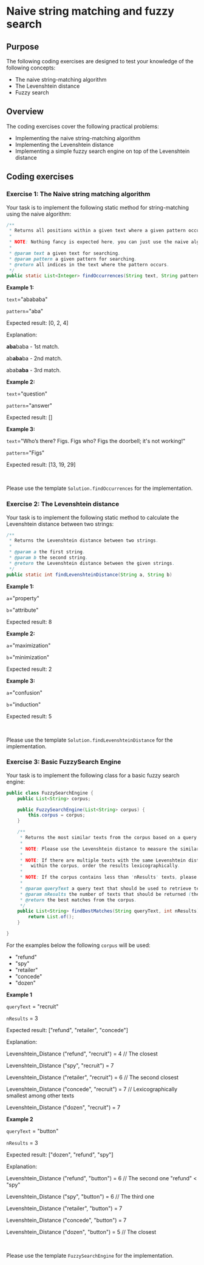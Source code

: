 # Naive string matching and fuzzy search

## Purpose

The following coding exercises are designed to test your knowledge of the following concepts:

* The naive string-matching algorithm
* The Levenshtein distance
* Fuzzy search

## Overview

The coding exercises cover the following practical problems:
* Implementing the naive string-matching algorithm
* Implementing the Levenshtein distance
* Implementing a simple fuzzy search engine on top of the Levenshtein distance

## Coding exercises

### Exercise 1: The Naive string matching algorithm

Your task is to implement the following static method for string-matching using the naive algorithm:

```java
/**
 * Returns all positions within a given text where a given pattern occurs.
 *
 * NOTE: Nothing fancy is expected here, you can just use the naive algorithm.
 *
 * @param text a given text for searching.
 * @param pattern a given pattern for searching.
 * @return all indices in the text where the pattern occurs.
 */
public static List<Integer> findOccurrences(String text, String pattern)
```

**Example 1:**

`text`="abababa"

`pattern`="aba"

Expected result: [0, 2, 4]

Explanation:

**aba**baba - 1st match.

ab**aba**ba - 2nd match.

abab**aba** - 3rd match.

**Example 2:**

`text`="question"

`pattern`="answer"

Expected result: []

**Example 3:**

`text`="Who’s there? Figs. Figs who? Figs the doorbell; it's not working!"

`pattern`="Figs"

Expected result: [13, 19, 29]

<br>

Please use the template `Solution.findOccurrences` for the implementation.

### Exercise 2: The Levenshtein distance

Your task is to implement the following static method to calculate the Levenshtein distance between two strings:

```java
/**
 * Returns the Levenshtein distance between two strings.
 *
 * @param a the first string.
 * @param b the second string.
 * @return the Levenshtein distance between the given strings.
 */
public static int findLevenshteinDistance(String a, String b)
```

**Example 1:**

`a`="property"

`b`="attribute"

Expected result: 8

**Example 2:**

`a`="maximization"

`b`="minimization"

Expected result: 2

**Example 3:**

`a`="confusion"

`b`="induction"

Expected result: 5

<br>

Please use the template `Solution.findLevenshteinDistance` for the implementation.

### Exercise 3: Basic FuzzySearch Engine

Your task is to implement the following class for a basic fuzzy search engine:

```java
public class FuzzySearchEngine {
    public List<String> corpus;

    public FuzzySearchEngine(List<String> corpus) {
        this.corpus = corpus;
    }

    /**
     * Returns the most similar texts from the corpus based on a query text.
     *
     * NOTE: Please use the Levenshtein distance to measure the similarity between strings.
     *
     * NOTE: If there are multiple texts with the same Levenshtein distance for the query text
     *   within the corpus, order the results lexicographically.
     *
     * NOTE: If the corpus contains less than 'nResults' texts, please return all the available ones.
     *
     * @param queryText a query text that should be used to retrieve texts from the corpus.
     * @param nResults the number of texts that should be returned (the most similar ones).
     * @return the best matches from the corpus.
     */
    public List<String> findBestMatches(String queryText, int nResults) {
        return List.of();
    }

}
```

For the examples below the following `corpus` will be used:

* "refund"
* "spy"
* "retailer"
* "concede"
* "dozen"

**Example 1**

`queryText` = "recruit"

`nResults` = 3

Expected result: ["refund", "retailer", "concede"]

Explanation:

Levenshtein_Distance ("refund", "recruit") = 4 // The closest

Levenshtein_Distance ("spy", "recruit") = 7

Levenshtein_Distance ("retailer", "recruit") = 6 // The second closest

Levenshtein_Distance ("concede", "recruit") = 7 // Lexicographically smallest among other texts

Levenshtein_Distance ("dozen", "recruit") = 7



**Example 2**

`queryText` = "button"

`nResults` = 3

Expected result: ["dozen", "refund", "spy"]

Explanation:

Levenshtein_Distance ("refund", "button") = 6 // The second one "refund" < "spy"

Levenshtein_Distance ("spy", "button") = 6 // The third one

Levenshtein_Distance ("retailer", "button") = 7

Levenshtein_Distance ("concede", "button") = 7

Levenshtein_Distance ("dozen", "button") = 5 // The closest


<br>

Please use the template `FuzzySearchEngine` for the implementation.
